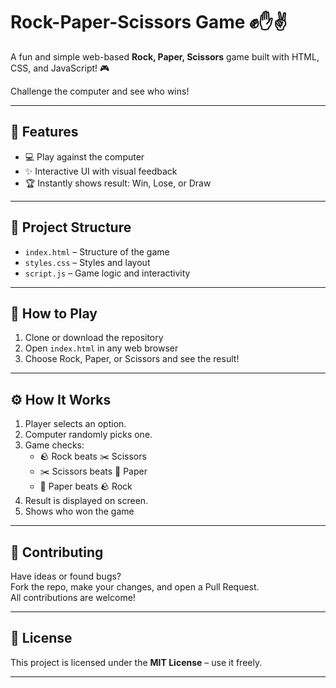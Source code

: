 # Rock-Paper-Scissors Game ✊✋✌️

A fun and simple web-based **Rock, Paper, Scissors** game built with HTML, CSS, and JavaScript! 🎮

Challenge the computer and see who wins!

---

## 🎯 Features

- 💻 Play against the computer
- ✨ Interactive UI with visual feedback
- 🏆 Instantly shows result: Win, Lose, or Draw

---

## 📁 Project Structure

- `index.html` – Structure of the game
- `styles.css` – Styles and layout
- `script.js` – Game logic and interactivity

---

## 🚀 How to Play

1. Clone or download the repository
2. Open `index.html` in any web browser
3. Choose Rock, Paper, or Scissors and see the result!

---

## ⚙️ How It Works

1. Player selects an option.
2. Computer randomly picks one.
3. Game checks:
   - 🪨 Rock beats ✂️ Scissors
   - ✂️ Scissors beats 📄 Paper
   - 📄 Paper beats 🪨 Rock
4. Result is displayed on screen.
5. Shows who won the game
---

## 🤝 Contributing

Have ideas or found bugs?  
Fork the repo, make your changes, and open a Pull Request.  
All contributions are welcome!

---

## 📄 License

This project is licensed under the **MIT License** – use it freely.

---
